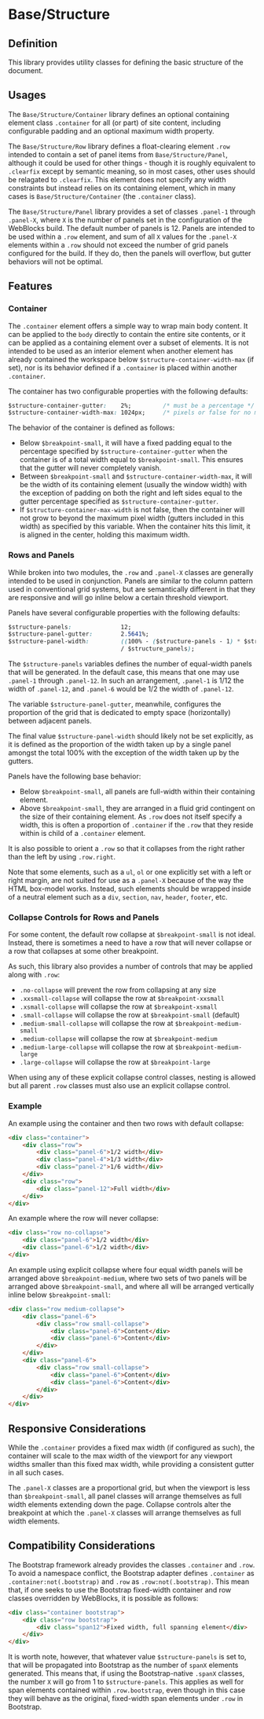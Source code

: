 # Base/Structure

## Definition

This library provides utility classes for defining the basic structure of the 
document.

## Usages

The `Base/Structure/Container` library defines an optional containing element 
class `.container` for all (or part) of site content, including configurable 
padding and an optional maximum width property.

The `Base/Structure/Row` library defines a float-clearing element `.row`
intended to contain a set of panel items from `Base/Structure/Panel`, although
it could be used for other things - though it is roughly equivalent to 
`.clearfix` except by semantic meaning, so in most cases, other uses should be
relagated to `.clearfix`. This element does not specify any width constraints 
but instead relies on its containing element, which in many cases is 
`Base/Structure/Container` (the `.container` class).

The `Base/Structure/Panel` library provides a set of classes `.panel-1` through
`.panel-X`, where `X` is the number of panels set in the configuration of the
WebBlocks build. The default number of panels is 12. Panels are intended to be
used within a `.row` element, and sum of all `X` values for the `.panel-X` 
elements within a `.row` should not exceed the number of grid panels configured 
for the build. If they do, then the panels will overflow, but gutter behaviors
will not be optimal.

## Features

### Container

The `.container` element offers a simple way to wrap main body content. It can
be applied to the `body` directly to contain the entire site contents, or it can
be applied as a containing element over a subset of elements. It is not intended
to be used as an interior element when another element has already contained the
workspace below `$structure-container-width-max` (if set), nor is its behavior 
defined if a `.container` is placed within another `.container`.

The container has two configurable properties with the following defaults:

```css
$structure-container-gutter:    2%;         /* must be a percentage */
$structure-container-width-max: 1024px;     /* pixels or false for no max */
```

The behavior of the container is defined as follows:

* Below `$breakpoint-small`, it will have a fixed padding equal to the 
percentage specified by `$structure-container-gutter` when the container is of 
a total width equal to `$breakpoint-small`. This ensures that the gutter will
never completely vanish.
* Between `$breakpoint-small` and `$structure-container-width-max`, it will be
the width of its containing element (usually the window width) with the 
exception of padding on both the right and left sides equal to the gutter 
percentage specified as `$structure-container-gutter`.
* If `$structure-container-max-width` is not false, then the container will not 
grow to beyond the maximum pixel width (gutters included in this width) as
specified by this variable. When the container hits this limit, it is aligned
in the center, holding this maximum width.

### Rows and Panels

While broken into two modules, the `.row` and `.panel-X` classes are generally 
intended to be used in conjunction. Panels are similar to the column pattern
used in conventional grid systems, but are semantically different in that
they are responsive and will go inline below a certain threshold viewport.

Panels have several configurable properties with the following defaults:

```css
$structure-panels:              12;
$structure-panel-gutter:        2.5641%;
$structure-panel-width:         ((100% - ($structure-panels - 1) * $structure-panel-gutter)
                                / $structure_panels);
```

The `$structure-panels` variables defines the number of equal-width panels that
will be generated. In the default case, this means that one may use `.panel-1`
through `.panel-12`. In such an arrangement, `.panel-1` is 1/12 the width of 
`.panel-12`, and `.panel-6` would be 1/2 the width of `.panel-12`. 

The variable `$structure-panel-gutter`, meanwhile, configures the proportion of 
the grid that is dedicated to empty space (horizontally) between adjacent 
panels. 

The final value `$structure-panel-width` should likely not be set explicitly, as
it is defined as the proportion of the width taken up by a single panel amongst 
the total 100% with the exception of the width taken up by the gutters.

Panels have the following base behavior:

* Below `$breakpoint-small`, all panels are full-width within their containing
element.
* Above `$breakpoint-small`, they are arranged in a fluid grid contingent on the
size of their containing element. As `.row` does not itself specify a width,
this is often a proportion of `.container` if the `.row` that they reside within
is child of a `.container` element.

It is also possible to orient a `.row` so that it collapses from the right 
rather than the left by using `.row.right`.

Note that some elements, such as a `ul`, `ol` or one explicitly set with a left 
or right margin, are not suited for use as a `.panel-X` because of the way the 
HTML box-model works. Instead, such elements should be wrapped inside of a 
neutral element such as a `div`, `section`, `nav`, `header`, `footer`, etc.

### Collapse Controls for Rows and Panels

For some content, the default row collapse at `$breakpoint-small` is not ideal. 
Instead, there is sometimes a need to have a row that will never collapse or a 
row that collapses at some other breakpoint.

As such, this library also provides a number of controls that may be applied 
along with `.row`:

* `.no-collapse` will prevent the row from collapsing at any size
* `.xxsmall-collapse` will collapse the row at `$breakpoint-xxsmall`
* `.xsmall-collapse` will collapse the row at `$breakpoint-xsmall`
* `.small-collapse` will collapse the row at `$breakpoint-small` (default)
* `.medium-small-collapse` will collapse the row at `$breakpoint-medium-small`
* `.medium-collapse` will collapse the row at `$breakpoint-medium`
* `.medium-large-collapse` will collapse the row at `$breakpoint-medium-large`
* `.large-collapse` will collapse the row at `$breakpoint-large`

When using any of these explicit collapse control classes, nesting is allowed 
but all parent `.row` classes must also use an explicit collapse control.

### Example

An example using the container and then two rows with default collapse:

```html
<div class="container">
    <div class="row">
        <div class="panel-6">1/2 width</div>
        <div class="panel-4">1/3 width</div>
        <div class="panel-2">1/6 width</div>
    </div>
    <div class="row">
        <div class="panel-12">Full width</div>
    </div>
</div>
```

An example where the row will never collapse:

```html
<div class="row no-collapse">
    <div class="panel-6">1/2 width</div>
    <div class="panel-6">1/2 width</div>
</div>
```

An example using explicit collapse where four equal width panels will be 
arranged above `$breakpoint-medium`, where two sets of two panels will be
arranged above `$breakpoint-small`, and where all will be arranged vertically 
inline below `$breakpoint-small`:

```html
<div class="row medium-collapse">
    <div class="panel-6">
        <div class="row small-collapse">
            <div class="panel-6">Content</div>
            <div class="panel-6">Content</div>
        </div>
    </div>
    <div class="panel-6">
        <div class="row small-collapse">
            <div class="panel-6">Content</div>
            <div class="panel-6">Content</div>
        </div>
    </div>
</div>
```

## Responsive Considerations

While the `.container` provides a fixed max width (if configured as such), the 
container will scale to the max width of the viewport for any viewport widths 
smaller than this fixed max width, while providing a consistent gutter in all
such cases.

The `.panel-X` classes are a proportional grid, but when the viewport is less
than `$breakpoint-small`, all panel classes will arrange themselves as full 
width elements extending down the page. Collapse controls alter the breakpoint 
at which the `.panel-X` classes will arrange themselves as full width elements.

## Compatibility Considerations

The Bootstrap framework already provides the classes `.container` and `.row`.
To avoid a namespace conflict, the Bootstrap adapter defines `.container` as
`.container:not(.bootstrap)` and `.row` as `.row:not(.bootstrap)`. This mean 
that, if one seeks to use the Bootstrap fixed-width container and row classes
overridden by WebBlocks, it is possible as follows:

```html
<div class="container bootstrap">
    <div class="row bootstrap">
        <div class="span12">Fixed width, full spanning element</div>
    </div>
</div>
```

It is worth note, however, that whatever value `$structure-panels` is set to,
that will be propagated into Bootstrap as the number of `spanX` elements 
generated. This means that, if using the Bootstrap-native `.spanX` classes,
the number `X` will go from 1 to `$structure-panels`. This applies as well for
span elements contained within `.row.bootstrap`, even though in this case they
will behave as the original, fixed-width span elements under `.row` in 
Bootstrap.
